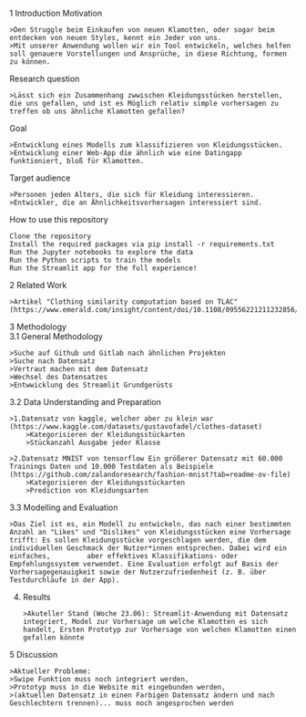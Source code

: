 1 Introduction
Motivation

    >Den Struggle beim Einkaufen von neuen Klamotten, oder sogar beim entdecken von neuen Styles, kennt ein Jeder von uns.
    >Mit unserer Anwendung wollen wir ein Tool entwickeln, welches helfen soll genauere Vorstellungen und Ansprüche, in diese Richtung, formen zu können.

Research question

    >Lässt sich ein Zusammenhang zwwischen Kleidungsstücken herstellen, die uns gefallen, und ist es Möglich relativ simple vorhersagen zu treffen ob uns ähnliche Klamotten gefallen?

Goal

    >Entwicklung eines Modells zum klassifizieren von Kleidungsstücken.
    >Entwicklung einer Web-App die ähnlich wie eine Datingapp funktioniert, bloß für Klamotten.

Target audience

    >Personen jeden Alters, die sich für Kleidung interessieren.
    >Entwickler, die an Ähnlichkeitsvorhersagen interessiert sind.

How to use this repository

    Clone the repository
    Install the required packages via pip install -r requirements.txt
    Run the Jupyter notebooks to explore the data
    Run the Python scripts to train the models
    Run the Streamlit app for the full experience!
2 Related Work

    >Artikel "Clothing similarity computation based on TLAC" (https://www.emerald.com/insight/content/doi/10.1108/09556221211232856/full/html)
    

3 Methodology    
3.1 General Methodology
    
    >Suche auf Github und Gitlab nach ähnlichen Projekten
    >Suche nach Datensatz
    >Vertraut machen mit dem Datensatz
    >Wechsel des Datensatzes
    >Entwwicklung des Streamlit Grundgerüsts
    
3.2 Data Understanding and Preparation

    >1.Datensatz von kaggle, welcher aber zu klein war (https://www.kaggle.com/datasets/gustavofadel/clothes-dataset)
        >Kategorisieren der Kleidungsstückarten
        >Stückanzahl Ausgabe jeder Klasse
        
    >2.Datensatz MNIST von tensorflow Ein größerer Datensatz mit 60.000 Trainings Daten und 10.000 Testdaten als Beispiele  (https://github.com/zalandoresearch/fashion-mnist?tab=readme-ov-file)
        >Kategorisieren der Kleidungsstückarten
        >Prediction von Kleidungsarten
    

3.3 Modelling and Evaluation

    >Das Ziel ist es, ein Modell zu entwickeln, das nach einer bestimmten Anzahl an "Likes" und "Dislikes" von Kleidungsstücken eine Vorhersage trifft: Es sollen Kleidungsstücke vorgeschlagen werden, die dem individuellen Geschmack der Nutzer*innen entsprechen. Dabei wird ein einfaches,         aber effektives Klassifikations- oder Empfehlungssystem verwendet. Eine Evaluation erfolgt auf Basis der Vorhersagegenauigkeit sowie der Nutzerzufriedenheit (z. B. über Testdurchläufe in der App).
    

4. Results

       >Akuteller Stand (Woche 23.06): Streamlit-Anwendung mit Datensatz integriert, Model zur Vorhersage um welche Klamotten es sich handelt, Ersten Prototyp zur Vorhersage von welchen Klamotten einen gefallen könnte

5 Discussion

    >Aktueller Probleme: 
    >Swipe Funktion muss noch integriert werden, 
    >Prototyp muss in die Website mit eingebunden werden,
    >(aktuellen Datensatz in einen Farbigen Datensatz ändern und nach Geschlechtern trennen)... muss noch angesprochen werden
